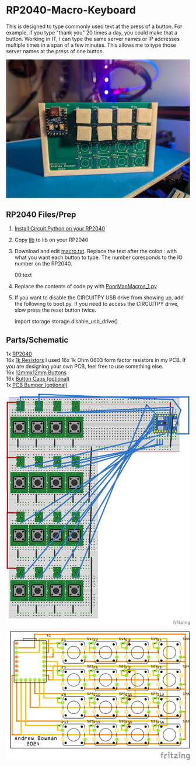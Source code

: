 # RP2040-Macro-Keyboard
This is designed to type commonly used text at the press of a button.  For example, if you type "thank you" 20 times a day, you could make that a button.  Working in IT, I can type the same server names or IP addresses multiple times in a span of a few minutes.  This allows me to type those server names at the press of one button.

![Finished PCB](/Photos/PXL_20241223_024739775.jpg)

## RP2040 Files/Prep
1. [Install Circuit Python on your RP2040](https://learn.adafruit.com/adafruit-feather-rp2040-pico/circuitpython)
2. Copy [lib](lib) to lib on your RP2040
3. Download and edit [macro.txt](macro.txt).  Replace the text after the colon : with what you want each button to type.  The number coresponds to the IO number on the RP2040.

   00:text

4. Replace the contents of code.py with [PoorManMacros_1.py](PoorManMacros_1.py)
5. If you want to disable the CIRCUITPY USB drive from showing up, add the following to boot.py.  If you need to access the CIRCUITPY drive, slow press the reset button twice.

   import storage
   storage.disable_usb_drive()



## Parts/Schematic
1x [RP2040](https://www.aliexpress.us/item/3256807710103143.html?spm=a2g0o.order_list.order_list_main.5.27911802MaLXVM&gatewayAdapt=glo2usa) \
16x [1k Resistors](https://www.aliexpress.us/item/3256805478892406.html?spm=a2g0o.order_list.order_list_main.17.27911802MaLXVM&gatewayAdapt=glo2usa) I used 16x 1k Ohm 0603 form factor resistors in my PCB.  If you are designing your own PCB, feel free to use something else. \
16x [12mmx12mm Buttons](https://www.aliexpress.us/item/3256805129033755.html?spm=a2g0o.order_list.order_list_main.10.27911802MaLXVM&gatewayAdapt=glo2usa) \
16x [Button Caps (optional)](/STLs/12x12mm_button.stl) \
1x [PCB Bumper (optional)](/STLs/Bumper.stl)

![Schematic](/Fritzing/PoorManMacros_12mm_switch_IndividualPins_bb.png)


![PCB](Fritzing/PoorManMacros_12mm_switch_IndividualPins_pcb.png)

